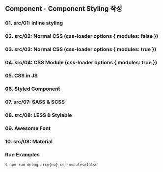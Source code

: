 ## Component - Component Styling 작성

### 01. src/01: Inline styling
### 02. src/02: Normal CSS (css-loader options { modules: false })
### 03. src/03: Normal CSS (css-loader options { modules: true })
### 04. src/04: CSS Module (css-loader options { modules: true })
### 05. CSS in JS 
### 06. Styled Component
### 07. src/07: SASS & SCSS
### 08. src/08: LESS & Stylable
### 09. Awesome Font
### 10. src/08: Material

### Run Examples
```bash
$ npm run debug src={no} css-modules=false
```